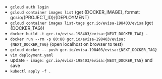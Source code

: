 - `gcloud auth login`
- `gcloud container images list` (get {DOCKER_IMAGE}, format: gcr.io/{PROJECT_ID}/{DEPLOYMENT)
- `gcloud container images list-tags gcr.io/evisa-198403/evisa` (get {DOCKER_TAG})
- `docker build -t gcr.io/evisa-198403/evisa:{NEXT_DOCKER_TAG} .`
- `docker run --rm -p 80:80 gcr.io/evisa-198403/evisa:{NEXT_DOCKER_TAG}` (open localhost on browser to test)
- `gcloud docker -- push gcr.io/evisa-198403/evisa:{NEXT_DOCKER_TAG}`
- `vim deployment.yaml`
- update `- image: gcr.io/evisa-198403/evisa:{NEXT_DOCKER_TAG}` and save
- `kubectl apply -f .`
